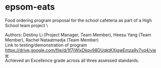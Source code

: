 # epsom-eats
Food ordering program proposal for the school cafeteria as part of a High School team project \

Authors: Destiny Li (Project Manager, Team Member), Heesu Yang (Team Member), Rachel Nataatmadja (Team Member) \
Link to testing/demonstration of program https://drive.google.com/file/d/1f7jWIxDkqv98DUqktKXjgwEmza9v7vq4/view \
Achieved an Excellence grade across all three assessed standards. 
